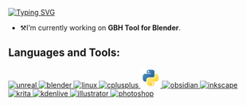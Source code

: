 <a href="https://git.io/typing-svg"><img src="https://readme-typing-svg.demolab.com?font=Fredoka+One&weight=300&size=30&pause=1000&color=F7F7F7&background=FFFFFF00&width=435&lines=Hey+%F0%9F%91%8B%2C+I'm+Gixo" alt="Typing SVG" /></a>

- ⚒️I’m currently working on **GBH Tool for Blender**.

<h2 align="left">Languages and Tools:</h3>
<p align="left"> 
  <a href="https://unrealengine.com/" target="_blank" rel="noreferrer"> <img src="https://github.com/thegixo/thegixo/blob/108dfd68b825250c968d17a2fbe1d14ffcbf2e41/icons/unrealengine.svg" alt="unreal" width="40" height="40"/> </a>
  <a href="https://www.blender.org/" target="_blank" rel="noreferrer"> <img src="https://github.com/thegixo/thegixo/blob/108dfd68b825250c968d17a2fbe1d14ffcbf2e41/icons/blender.svg" alt="blender" width="40" height="40"/> </a> 
  <a href="https://www.linux.org/" target="_blank" rel="noreferrer"> <img src="https://github.com/thegixo/thegixo/blob/108dfd68b825250c968d17a2fbe1d14ffcbf2e41/icons/linux.svg" alt="linux" width="40" height="40"/> </a>
  <a href="https://www.w3schools.com/cpp/" target="_blank" rel="noreferrer"> <img src="https://github.com/thegixo/thegixo/blob/108dfd68b825250c968d17a2fbe1d14ffcbf2e41/icons/cplusplus.svg" alt="cplusplus" width="40" height="40"/> </a>
  <a href="https://www.python.org" target="_blank" rel="noreferrer"> <img src="https://raw.githubusercontent.com/devicons/devicon/master/icons/python/python-original.svg" alt="python" width="40" height="40"/> </a>
  <a href="https://obsidian.md/" target="_blank" rel="noreferrer"> <img src="https://github.com/thegixo/thegixo/blob/108dfd68b825250c968d17a2fbe1d14ffcbf2e41/icons/obsidian.svg" alt="obsidian" width="40" height="40"/> </a>
  <a href="https://inkscape.org/" target="_blank" rel="noreferrer"> <img src="https://github.com/thegixo/thegixo/blob/108dfd68b825250c968d17a2fbe1d14ffcbf2e41/icons/inkscape.svg" alt="inkscape" width="40" height="40"/> </a>
  <a href="https://krita.org/" target="_blank" rel="noreferrer"> <img src="https://github.com/thegixo/thegixo/blob/108dfd68b825250c968d17a2fbe1d14ffcbf2e41/icons/krita.svg" alt="krita" width="40" height="40"/> </a>
  <a href="https://kdenlive.org/en/" target="_blank" rel="noreferrer"> <img src="https://github.com/thegixo/thegixo/blob/108dfd68b825250c968d17a2fbe1d14ffcbf2e41/icons/kdenlive.svg" alt="kdenlive" width="40" height="40"/> </a>
  <a href="https://www.adobe.com/in/products/illustrator.html" target="_blank" rel="noreferrer"> <img src="https://github.com/thegixo/thegixo/blob/108dfd68b825250c968d17a2fbe1d14ffcbf2e41/icons/adobeillustrator.svg" alt="illustrator" width="40" height="40"/> </a>
  <a href="https://www.photoshop.com/en" target="_blank" rel="noreferrer"> <img src="https://github.com/thegixo/thegixo/blob/108dfd68b825250c968d17a2fbe1d14ffcbf2e41/icons/adobephotoshop.svg" alt="photoshop" width="40" height="40"/> </a>
 
</p>


